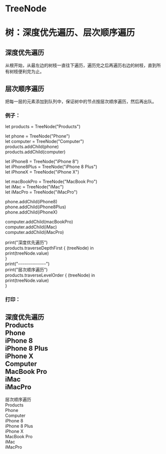 # TreeNode
# 树：深度优先遍历、层次顺序遍历  

## 深度优先遍历
从根开始，从最左边的树枝一直往下遍历，遍历完之后再遍历右边的树枝，直到所有树枝便利完为止。  
## 层次顺序遍历
把每一层的元素添加到队列中，保证树中的节点按层次顺序遍历，然后再出队。  

### 例子：  
let products = TreeNode("Products")  
        
let phone = TreeNode("Phone")  
let computer = TreeNode("Computer")  
products.addChild(phone)  
products.addChild(computer)  

let iPhone8 = TreeNode("iPhone 8")  
let iPhone8Plus = TreeNode("iPhone 8 Plus")  
let iPhoneX = TreeNode("iPhone X")  

let macBookPro = TreeNode("MacBook Pro")  
let iMac = TreeNode("iMac")  
let iMacPro = TreeNode("iMacPro")  

phone.addChild(iPhone8)  
phone.addChild(iPhone8Plus)  
phone.addChild(iPhoneX)  

computer.addChild(macBookPro)  
computer.addChild(iMac)  
computer.addChild(iMacPro)  

print("深度优先遍历")  
products.traverseDepthFirst { (treeNode) in  
    print(treeNode.value)  
}  
print("--------------")  
print("层次顺序遍历")  
products.traverseLevelOrder { (treeNode) in  
    print(treeNode.value)  
}  

### 打印：    
深度优先遍历  
Products  
Phone  
iPhone 8  
iPhone 8 Plus  
iPhone X  
Computer  
MacBook Pro  
iMac  
iMacPro  
--------------  
层次顺序遍历  
Products  
Phone  
Computer  
iPhone 8  
iPhone 8 Plus  
iPhone X  
MacBook Pro  
iMac  
iMacPro  
